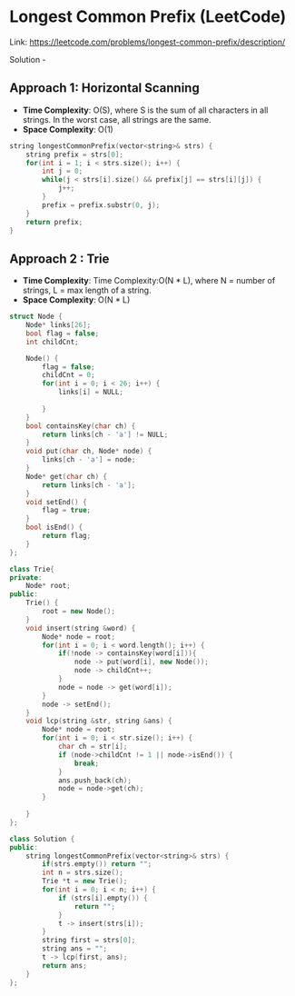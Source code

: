 # Longest Common Prefix (LeetCode)
Link: https://leetcode.com/problems/longest-common-prefix/description/

Solution - 
## Approach 1: Horizontal Scanning
- **Time Complexity**: O(S), where S is the sum of all characters in all strings. In the worst case, all strings are the same.
- **Space Complexity**: O(1)
```C++
string longestCommonPrefix(vector<string>& strs) {
    string prefix = strs[0];
    for(int i = 1; i < strs.size(); i++) {
        int j = 0;
        while(j < strs[i].size() && prefix[j] == strs[i][j]) {
            j++;
        }
        prefix = prefix.substr(0, j);
    }
    return prefix;
}
```

## Approach 2 : Trie
- **Time Complexity**: Time Complexity:O(N * L), where N = number of strings, L = max length of a string.
- **Space Complexity**: O(N * L)
```C++
struct Node {
    Node* links[26];
    bool flag = false;
    int childCnt;

    Node() {
        flag = false;
        childCnt = 0;
        for(int i = 0; i < 26; i++) {
            links[i] = NULL;
            
        }
    }
    bool containsKey(char ch) {
        return links[ch - 'a'] != NULL;
    }
    void put(char ch, Node* node) {
        links[ch - 'a'] = node;
    }
    Node* get(char ch) {
        return links[ch - 'a'];
    }
    void setEnd() {
        flag = true;
    }
    bool isEnd() {
        return flag;
    }
};

class Trie{
private:
    Node* root;
public: 
    Trie() {
        root = new Node();
    }
    void insert(string &word) {
        Node* node = root;
        for(int i = 0; i < word.length(); i++) {
            if(!node -> containsKey(word[i])){
                node -> put(word[i], new Node());
                node -> childCnt++;
            }
            node = node -> get(word[i]);
        }
        node -> setEnd();
    }
    void lcp(string &str, string &ans) {
        Node* node = root;
        for(int i = 0; i < str.size(); i++) {
            char ch = str[i];
            if (node->childCnt != 1 || node->isEnd()) {
                break;
            }
            ans.push_back(ch);
            node = node->get(ch);
        }
        
    }
};

class Solution {
public:
    string longestCommonPrefix(vector<string>& strs) {
        if(strs.empty()) return "";
        int n = strs.size();
        Trie *t = new Trie();
        for(int i = 0; i < n; i++) {
            if (strs[i].empty()) {
                return "";
            }
            t -> insert(strs[i]);
        }
        string first = strs[0];
        string ans = "";
        t -> lcp(first, ans);
        return ans;
    }
};
```
